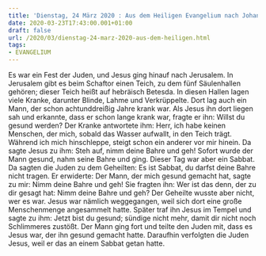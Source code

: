 ```yaml
---
title: 'Dienstag, 24 März 2020 : Aus dem Heiligen Evangelium nach Johannes - Joh 5,1-16.'
date: 2020-03-23T17:43:00.001+01:00
draft: false
url: /2020/03/dienstag-24-marz-2020-aus-dem-heiligen.html
tags: 
- EVANGELIUM
---
```


Es war ein Fest der Juden, und Jesus ging hinauf nach Jerusalem. In Jerusalem gibt es beim Schaftor einen Teich, zu dem fünf Säulenhallen gehören; dieser Teich heißt auf hebräisch Betesda. In diesen Hallen lagen viele Kranke, darunter Blinde, Lahme und Verkrüppelte. Dort lag auch ein Mann, der schon achtunddreißig Jahre krank war. Als Jesus ihn dort liegen sah und erkannte, dass er schon lange krank war, fragte er ihn: Willst du gesund werden? Der Kranke antwortete ihm: Herr, ich habe keinen Menschen, der mich, sobald das Wasser aufwallt, in den Teich trägt. Während ich mich hinschleppe, steigt schon ein anderer vor mir hinein. Da sagte Jesus zu ihm: Steh auf, nimm deine Bahre und geh! Sofort wurde der Mann gesund, nahm seine Bahre und ging. Dieser Tag war aber ein Sabbat. Da sagten die Juden zu dem Geheilten: Es ist Sabbat, du darfst deine Bahre nicht tragen. Er erwiderte: Der Mann, der mich gesund gemacht hat, sagte zu mir: Nimm deine Bahre und geh! Sie fragten ihn: Wer ist das denn, der zu dir gesagt hat: Nimm deine Bahre und geh? Der Geheilte wusste aber nicht, wer es war. Jesus war nämlich weggegangen, weil sich dort eine große Menschenmenge angesammelt hatte. Später traf ihn Jesus im Tempel und sagte zu ihm: Jetzt bist du gesund; sündige nicht mehr, damit dir nicht noch Schlimmeres zustößt. Der Mann ging fort und teilte den Juden mit, dass es Jesus war, der ihn gesund gemacht hatte. Daraufhin verfolgten die Juden Jesus, weil er das an einem Sabbat getan hatte.